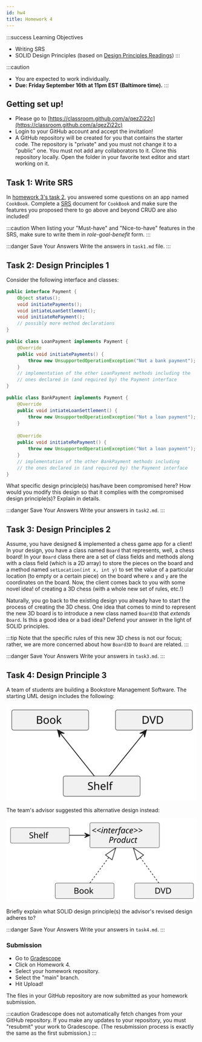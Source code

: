 ```yaml
---
id: hw4
title: Homework 4
---
```


:::success Learning Objectives
* Writing SRS
* SOLID Design Principles (based on [Design Principles Readings](https://jhu-oose-f22.github.io/cs421/docs/readings/wk2/dp))
:::


:::caution 
* You are expected to work individually.
* **Due: Friday September 16th at 11pm EST (Baltimore time).**
:::

## Getting set up!

* Please go to [https://classroom.github.com/a/qezZi22c](https://classroom.github.com/a/qezZi22c)
* Login to your GitHub account and accept the invitation!
* A GitHub repository will be created for you that contains the starter code. The repository is "private" and you must not change it to a "public" one. You must not add any collaborators to it. Clone this repository locally. Open the folder in your favorite text editor and start working on it.



## Task 1: Write SRS

In [homework 3's task 2](hw3#task-2-go-above--beyond-crud), you answered some questions on an app named `CookBook`. Complete a [SRS](https://docs.google.com/document/d/1xsof7GoMBMUrotWfhQoi5YFlcOT0bSS93RN3pCJ-Ukw) document for `CookBook` and make sure the features you proposed there to go above and beyond CRUD are also included!

:::caution
When listing your "Must-have" and "Nice-to-have" features in the SRS, make sure to write them in *role-goal-benefit* form.
:::

:::danger Save Your Answers
Write the answers in `task1.md` file.
:::

## Task 2: Design Principles 1

Consider the following interface and classes:

```java
public interface Payment {
    Object status();
    void initiatePayments();
    void intiateLoanSettlement();
    void initiateRePayment();
    // possibly more method declarations
}
```

```java
public class LoanPayment implements Payment {
    @Override
    public void initiatePayments() {
        throw new UnsupportedOperationException("Not a bank payment");
    }
    // implementation of the other LoanPayment methods including the 
    // ones declared in (and required by) the Payment interface
}
```

```java
public class BankPayment implements Payment {
    @Override
    public void intiateLoanSettlement() {
        throw new UnsupportedOperationException("Not a loan payment");
    }
 
    @Override
    public void initiateRePayment() {
        throw new UnsupportedOperationException("Not a loan payment");
    }
    // implementation of the other BankPayment methods including 
    // the ones declared in (and required by) the Payment interface
}
```

What specific design principle(s) has/have been compromised here? How would you modify this design so that it complies with the compromised design principle(s)? Explain in details.

:::danger Save Your Answers
Write your answers in `task2.md`.
:::


## Task 3: Design Principles 2

Assume, you have designed & implemented a chess game app for a client! In your design, you have a class named `Board` that represents, well, a chess board! In your `Board` class there are a set of class fields and methods along with a class field (which is a 2D array) to store the pieces on the board and a method named `setLocation(int x, int y)` to set the value of a particular location (to empty or a certain piece) on the board where `x` and `y` are the coordinates on the board. Now, the client comes back to you with some novel idea! of creating a 3D chess (with a whole new set of rules, etc.!)

Naturally, you go back to the existing design you already have to start the process of creating the 3D chess. One idea that comes to mind to represent the new 3D board is to introduce a new class named `Board3D` that *extends* `Board`. Is this a good idea or a bad idea? Defend your answer in the light of SOLID principles.

:::tip
Note that the specific rules of this new 3D chess is not our focus; rather, we are more concerned about how `Board3D` to `Board` are related.
:::

:::danger Save Your Answers
Write your answers in `task3.md`.
:::


## Task 4: Design Principle 3

A team of students are building a Bookstore Management Software. The starting UML design includes the following:

![](../../static/img/hw/hw4_1.svg)

The team's advisor suggested this alternative design instead:

![](../../static/img/hw/hw4_2.svg)

Briefly explain what SOLID design principle(s) the advisor's revised design adheres to? 


:::danger Save Your Answers
Write your answers in `task4.md`.
:::

### Submission
* Go to [Gradescope](https://www.gradescope.com/courses/420577)
* Click on Homework 4.
* Select your homework repository.
* Select the "main" branch.
* Hit Upload!

The files in your GitHub repository are now submitted as your homework submission.

:::caution
Gradescope does not automatically fetch changes from your GitHub repository. If you make any updates to your repository, you must "resubmit" your work to Gradescope. (The resubmission process is exactly the same as the first submission.)
:::